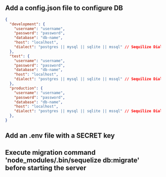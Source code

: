 ## Add a config.json file to configure DB
```json
{
  "development": {
    "username": "username",
    "password": "password",
    "database": "db-name",
    "host": "localhost",
    "dialect": "postgres || mysql || sqlite || mssql" // Sequilize Dialects
  },
  "test": {
    "username": "username",
    "password": "password",
    "database": "db-name",
    "host": "localhost",
    "dialect": "postgres || mysql || sqlite || mssql" // Sequilize Dialects
  },
  "production": {
    "username": "username",
    "password": "password",
    "database": "db-name",
    "host": "localhost",
    "dialect": "postgres || mysql || sqlite || mssql" // Sequilize Dialects
  },
}
```

## Add an .env file with a SECRET key

## Execute migration command 'node_modules/.bin/sequelize db:migrate' before starting the server
